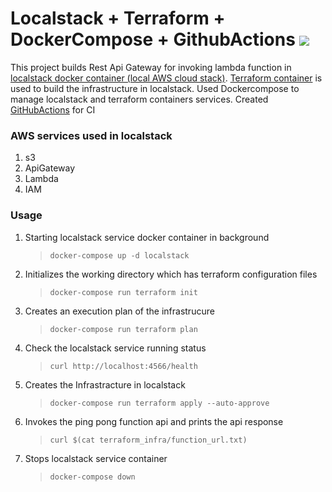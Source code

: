 # Localstack + Terraform + DockerCompose + GithubActions ![](https://github.com/DivakarRaju/Docker_compose_Terraform/actions/workflows/github-actions.yml/badge.svg)

This project builds Rest Api Gateway for invoking lambda function in [localstack docker container (local AWS cloud stack)](https://github.com/localstack/localstack). [Terraform container](https://hub.docker.com/r/hashicorp/terraform) is used to build the infrastructure in localstack. Used Dockercompose to manage localstack and terraform containers services. Created [GitHubActions](https://github.com/DivakarRaju/Docker_compose_Terraform/actions/workflows/github-actions.yml) for CI

### AWS services used in localstack
  1. s3
  2. ApiGateway
  3. Lambda
  4. IAM

### Usage
 1. Starting localstack service docker container in background
    > `docker-compose up -d localstack`

 2. Initializes the working directory which has terraform configuration files
    > `docker-compose run terraform init`

 3. Creates an execution plan of the infrastrucure
    > `docker-compose run terraform plan`

 4. Check the localstack service running status
    > `curl http://localhost:4566/health`

 5. Creates the Infrastracture in localstack
    > `docker-compose run terraform apply --auto-approve`

 6. Invokes the ping pong function api and prints the api response
    > `curl $(cat terraform_infra/function_url.txt)`

 7.  Stops localstack service container
      > `docker-compose down`

